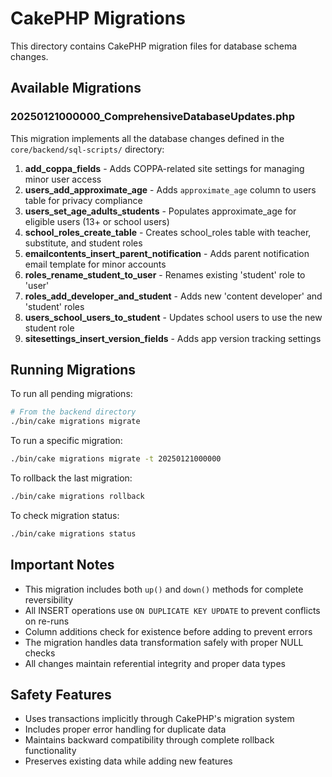 # CakePHP Migrations

This directory contains CakePHP migration files for database schema changes.

## Available Migrations

### 20250121000000_ComprehensiveDatabaseUpdates.php

This migration implements all the database changes defined in the `core/backend/sql-scripts/` directory:

1. **add_coppa_fields** - Adds COPPA-related site settings for managing minor user access
2. **users_add_approximate_age** - Adds `approximate_age` column to users table for privacy compliance
3. **users_set_age_adults_students** - Populates approximate_age for eligible users (13+ or school users)
4. **school_roles_create_table** - Creates school_roles table with teacher, substitute, and student roles
5. **emailcontents_insert_parent_notification** - Adds parent notification email template for minor accounts
6. **roles_rename_student_to_user** - Renames existing 'student' role to 'user'
7. **roles_add_developer_and_student** - Adds new 'content developer' and 'student' roles
8. **users_school_users_to_student** - Updates school users to use the new student role
9. **sitesettings_insert_version_fields** - Adds app version tracking settings

## Running Migrations

To run all pending migrations:

```bash
# From the backend directory
./bin/cake migrations migrate
```

To run a specific migration:

```bash
./bin/cake migrations migrate -t 20250121000000
```

To rollback the last migration:

```bash
./bin/cake migrations rollback
```

To check migration status:

```bash
./bin/cake migrations status
```

## Important Notes

- This migration includes both `up()` and `down()` methods for complete reversibility
- All INSERT operations use `ON DUPLICATE KEY UPDATE` to prevent conflicts on re-runs
- Column additions check for existence before adding to prevent errors
- The migration handles data transformation safely with proper NULL checks
- All changes maintain referential integrity and proper data types

## Safety Features

- Uses transactions implicitly through CakePHP's migration system
- Includes proper error handling for duplicate data
- Maintains backward compatibility through complete rollback functionality
- Preserves existing data while adding new features
